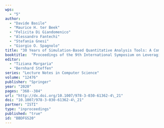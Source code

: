 ```yaml
---
wps: 
  - "5"
author:
  - "Davide Basile" 
  - "Maurice H. ter Beek" 
  - "Felicita Di Giandomenico" 
  - "Alessandro Fantechi" 
  - "Stefania Gnesi" 
  - "Giorgio O. Spagnolo"
title: "30 Years of Simulation-Based Quantitative Analysis Tools: A Comparison Experiment Between Möbius and Uppaal SMC"
booktitle:  "Proceedings of the 9th International Symposium on Leveraging Applications of Formal Methods, Verification and Validation: Verification Principles (ISoLA 2020), part I"
editor:  
  - "Tiziana Margaria" 
  - "Bernhard Steffen"
series: "Lecture Notes in Computer Science"
volume: "12476"
publisher: "Springer"
year: "2020"
pages: "368--384"
url: "http://dx.doi.org/10.1007/978-3-030-61362-4\_21"
doi: "10.1007/978-3-030-61362-4\_21"
partner: "ISTI"
type: "inproceedings"
published: "true"
id: "BBDFGS20"
---
```

